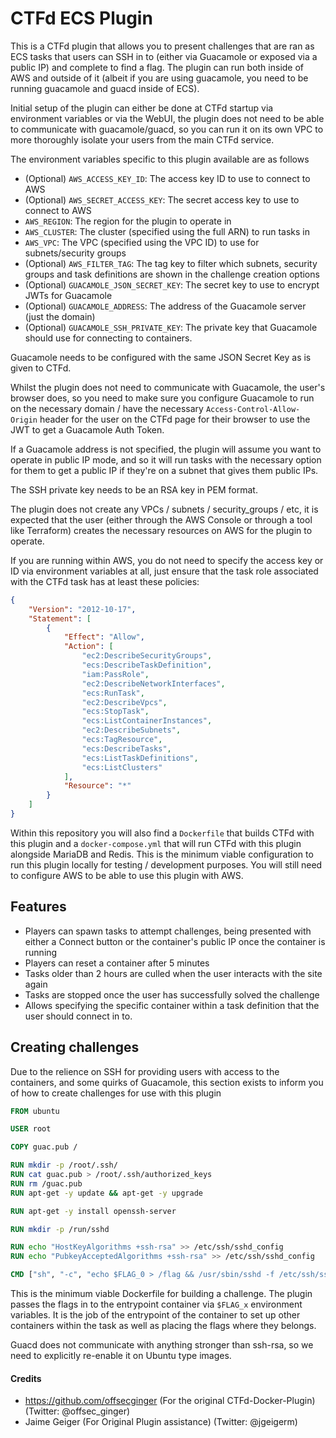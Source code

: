 # CTFd ECS Plugin

This is a CTFd plugin that allows you to present challenges that are ran as ECS tasks that users can SSH in to (either via Guacamole or exposed via a public IP) and complete to find a flag. The plugin can run both inside of AWS and outside of it (albeit if you are using guacamole, you need to be running guacamole and guacd inside of ECS).

Initial setup of the plugin can either be done at CTFd startup via environment variables or via the WebUI, the plugin does not need to be able to communicate with guacamole/guacd, so you can run it on its own VPC to more thoroughly isolate your users from the main CTFd service.

The environment variables specific to this plugin available are as follows

* (Optional) `AWS_ACCESS_KEY_ID`: The access key ID to use to connect to AWS
* (Optional) `AWS_SECRET_ACCESS_KEY`: The secret access key to use to connect to AWS
* `AWS_REGION`: The region for the plugin to operate in
* `AWS_CLUSTER`: The cluster (specified using the full ARN) to run tasks in
* `AWS_VPC`: The VPC (specified using the VPC ID) to use for subnets/security groups
* (Optional) `AWS_FILTER_TAG`: The tag key to filter which subnets, security groups and task definitions are shown in the challenge creation options
* (Optional) `GUACAMOLE_JSON_SECRET_KEY`: The secret key to use to encrypt JWTs for Guacamole
* (Optional) `GUACAMOLE_ADDRESS`: The address of the Guacamole server (just the domain)
* (Optional) `GUACAMOLE_SSH_PRIVATE_KEY`: The private key that Guacamole should use for connecting to containers.

Guacamole needs to be configured with the same JSON Secret Key as is given to CTFd.

Whilst the plugin does not need to communicate with Guacamole, the user's browser does, so you need to make sure you configure Guacamole to run on the necessary domain / have the necessary `Access-Control-Allow-Origin` header for the user on the CTFd page for their browser to use the JWT to get a Guacamole Auth Token.

If a Guacamole address is not specified, the plugin will assume you want to operate in public IP mode, and so it will run tasks with the necessary option for them to get a public IP if they're on a subnet that gives them public IPs.

The SSH private key needs to be an RSA key in PEM format.

The plugin does not create any VPCs / subnets / security_groups / etc, it is expected that the user (either through the AWS Console or through a tool like Terraform) creates the necessary resources on AWS for the plugin to operate. 

If you are running within AWS, you do not need to specify the access key or ID via environment variables at all, just ensure that the task role associated with the CTFd task has at least these policies:
```json
{
    "Version": "2012-10-17",
    "Statement": [
        {
            "Effect": "Allow",
            "Action": [
                "ec2:DescribeSecurityGroups",
                "ecs:DescribeTaskDefinition",
                "iam:PassRole",
                "ec2:DescribeNetworkInterfaces",
                "ecs:RunTask",
                "ec2:DescribeVpcs",
                "ecs:StopTask",
                "ecs:ListContainerInstances",
                "ec2:DescribeSubnets",
                "ecs:TagResource",
                "ecs:DescribeTasks",
                "ecs:ListTaskDefinitions",
                "ecs:ListClusters"
            ],
            "Resource": "*"
        }
    ]
}
```

Within this repository you will also find a `Dockerfile` that builds CTFd with this plugin and a `docker-compose.yml` that will run CTFd with this plugin alongside MariaDB and Redis. This is the minimum viable configuration to run this plugin locally for testing / development purposes. You will still need to configure AWS to be able to use this plugin with AWS.

## Features
* Players can spawn tasks to attempt challenges, being presented with either a Connect button or the container's public IP once the container is running
* Players can reset a container after 5 minutes
* Tasks older than 2 hours are culled when the user interacts with the site again
* Tasks are stopped once the user has successfully solved the challenge
* Allows specifying the specific container within a task definition that the user should connect in to.

## Creating challenges

Due to the relience on SSH for providing users with access to the containers, and some quirks of Guacamole, this section exists to inform you of how to create challenges for use with this plugin

```Dockerfile
FROM ubuntu

USER root

COPY guac.pub /

RUN mkdir -p /root/.ssh/
RUN cat guac.pub > /root/.ssh/authorized_keys
RUN rm /guac.pub
RUN apt-get -y update && apt-get -y upgrade

RUN apt-get -y install openssh-server

RUN mkdir -p /run/sshd

RUN echo "HostKeyAlgorithms +ssh-rsa" >> /etc/ssh/sshd_config
RUN echo "PubkeyAcceptedAlgorithms +ssh-rsa" >> /etc/ssh/sshd_config

CMD ["sh", "-c", "echo $FLAG_0 > /flag && /usr/sbin/sshd -f /etc/ssh/sshd_config -D -e"]
```

This is the minimum viable Dockerfile for building a challenge. The plugin passes the flags in to the entrypoint container via `$FLAG_x` environment variables. It is the job of the entrypoint of the container to set up other containers within the task as well as placing the flags where they belongs.

Guacd does not communicate with anything stronger than ssh-rsa, so we need to explicitly re-enable it on Ubuntu type images.

#### Credits

* https://github.com/offsecginger (For the original CTFd-Docker-Plugin) (Twitter: @offsec_ginger)
* Jaime Geiger (For Original Plugin assistance) (Twitter: @jgeigerm)
